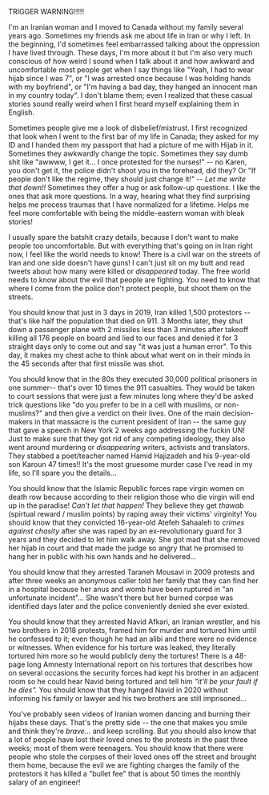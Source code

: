 TRIGGER WARNING!!!!!  


I'm an Iranian woman and I moved to Canada without my family several years ago. Sometimes my friends ask me about life in Iran or why I left. In the beginning, I'd sometimes feel embarrassed talking about the oppression I have lived through. These days, I'm more about it but I'm also very much conscious of how weird I sound when I talk about it and how awkward and uncomfortable most people get when I say things like "Yeah, I had to wear hijab since I was 7", or "I was arrested once because I was holding hands with my boyfriend", or "I'm having a bad day, they hanged an innocent man in my country today". I don't blame them; even I realized that these casual stories sound really weird when I first heard myself explaining them in English.

Sometimes people give me a look of disbelief/mistrust. I first recognized that look when I went to the first bar of my life in Canada; they asked for my ID and I handed them my passport that had a picture of me with Hijab in it. Sometimes they awkwardly change the topic. Sometimes they say dumb shit like "awwww, I get it... I once protested for the nurses!" -- no Karen, you don't get it, the police didn't shoot you in the forehead, did they? Or "If people don't like the regime, they should just change it!" -- *Let me write that down!!* Sometimes they offer a hug or ask follow-up questions. I like the ones that ask more questions. In a way, hearing what they find surprising helps me process traumas that I have normalized for a lifetime. Helps me feel more comfortable with being the middle-eastern woman with bleak stories!

I usually spare the batshit crazy details, because I don't want to make people too uncomfortable. But with everything that's going on in Iran right now, I feel like the world needs to know! There is a civil war on the streets of Iran and one side doesn't have guns! I can't just sit on my butt and read tweets about how many were killed or *disappeared* today. The free world needs to know about the evil that people are fighting. You need to know that where I come from the police don't protect people, but shoot them on the streets.

You should know that just in 3 days in 2019, Iran killed 1,500 protestors -- that's like half the population that died on 911. 3 Months later, they shut down a passenger plane with 2 missiles less than 3 minutes after takeoff killing all 176 people on board and lied to our faces and denied it for 3 straight days only to come out and say "it was just a human error". To this day, it makes my chest ache to think about what went on in their minds in the 45 seconds after that first missile was shot.

You should know that in the 80s they executed 30,000 political prisoners in one summer-- that's over 10 times the 911 casualties. They would be taken to court sessions that were just a few minutes long where they'd be asked trick questions like "do you prefer to be in a cell with muslims, or non-muslims?" and then give a verdict on their lives. One of the main decision-makers in that massacre is the current president of Iran -- the same guy that gave a speech in New York 2 weeks ago addressing the fuckin UN! Just to make sure that they got rid of any competing ideology, they also went around murdering or *disappearing* writers, activists and translators. They stabbed a poet/teacher named Hamid Hajizadeh and his 9-year-old son Karoun 47 times!! It's the most gruesome murder case I've read in my life, so I'll spare you the details...

You should know that the Islamic Republic forces rape virgin women on death row because according to their religion those who die virgin will end up in the paradise! *Can't let that happen!* They believe they get *thawab* (spirtual reward / muslim points) by raping away their victims' virginity! You should know that they convicted 16-year-old Atefeh Sahaaleh to *crimes against chasity* after she was raped by an ex-revolutionary guard for 3 years and they decided to let him walk away. She got mad that she removed her hijab in court and that made the judge so angry that he promised to hang her in public with his own hands and he delivered...

You should know that they arrested Taraneh Mousavi in 2009 protests and after three weeks an anonymous caller told her family that they can find her in a hospital because her anus and womb have been ruptured in "an unfortunate incident"... She wasn't there but her burned corpse was identified days later and the police conveniently denied she ever existed.

You should know that they arrested Navid Afkari, an Iranian wrestler, and his two brothers in 2018 protests, framed him for murder and tortured him until he confessed to it; even though he had an alibi and there were no evidence or witnesses. When evidence for his torture was leaked, they literally tortured him more so he would publicly deny the tortures! There is a 48-page long Amnesty International report on his tortures that describes how on several occasions the security forces had kept his brother in an adjacent room so he could hear Navid being tortured and tell him *"it'll be your fault if he dies".* You should know that they hanged Navid in 2020 without informing his family or lawyer and his two brothers are still imprisoned...

You've probably seen videos of Iranian women dancing and burning their hijabs these days. That's the pretty side -- the one that makes you smile and think they're *brave...* and keep scrolling. But you should also know that a lot of people have lost their loved ones to the protests in the past three weeks; most of them were teenagers. You should know that there were people who stole the corpses of their loved ones off the street and brought them home, because the evil we are fighting charges the family of the protestors it has killed a "bullet fee" that is about 50 times the monthly salary of an engineer!